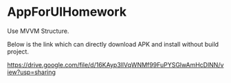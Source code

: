 # AppForUIHomework

Use MVVM Structure.

Below is the link which can directly download APK and install without build project.

https://drive.google.com/file/d/16KAyp3llVqWNMf99FuPYSGlwAmHcDlNN/view?usp=sharing
